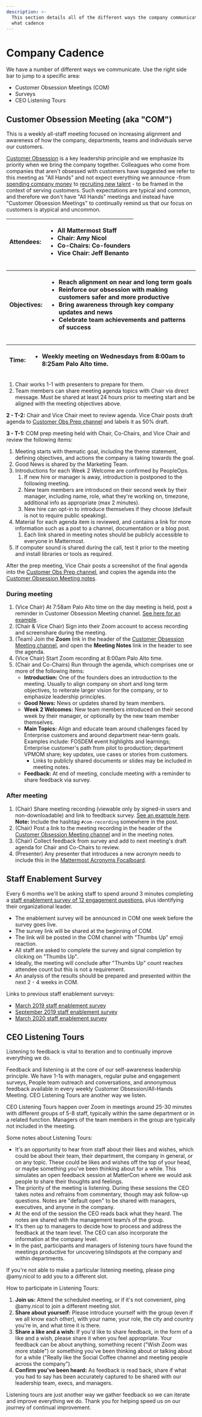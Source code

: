 ```yaml
---
description: >-
  This section details all of the different ways the company communicates and at
  what cadence
---
```


# Company Cadence

We have a number of different ways we communicate. Use the right side bar to jump to a specific area:

* Customer Obsession Meetings \(COM\)
* Surveys
* CEO Listening Tours

## Customer Obsession Meeting \(aka "COM"\)

This is a weekly all-staff meeting focused on increasing alignment and awareness of how the company, departments, teams and individuals serve our customers.

[Customer Obsession](../../company/about-mattermost/#leadership-principles) is a key leadership principle and we emphasize its priority when we bring the company together. Colleagues who come from companies that aren't obsessed with customers have suggested we refer to this meeting as "All Hands" and not expect everything we announce -from [spending company money](../finance/staff-member-expenses/how-to-spend-company-money.md) to [recruiting new talent](https://github.com/mattermost/mattermost-handbook/tree/f99d10d01511c3bad3181698cf7eb1e8891b7060/contributors/join-us/staff-recruiting.md) - to be framed in the context of serving customers. Such expectations are typical and common, and therefore we don't have "All Hands" meetings and instead have "Customer Obsession Meetings" to continually remind us that our focus on customers is atypical and uncommon.

<table>
  <thead>
    <tr>
      <th style="text-align:left">Attendees:</th>
      <th style="text-align:left">
        <ul>
          <li>All Mattermost Staff</li>
          <li>Chair: Amy Nicol</li>
          <li>Co-Chairs: Co-founders</li>
          <li>Vice Chair: Jeff Benanto</li>
        </ul>
      </th>
    </tr>
  </thead>
  <tbody></tbody>
</table>

<table>
  <thead>
    <tr>
      <th style="text-align:left">Objectives:</th>
      <th style="text-align:left">
        <ul>
          <li>Reach alignment on near and long term goals</li>
          <li>Reinforce our obsession with making customers safer and more productive</li>
          <li>Bring awareness through key company updates and news</li>
          <li>Celebrate team achievements and patterns of success</li>
        </ul>
      </th>
    </tr>
  </thead>
  <tbody></tbody>
</table>

<table>
  <thead>
    <tr>
      <th style="text-align:left">Time:</th>
      <th style="text-align:left">
        <ul>
          <li>Weekly meeting on Wednesdays from 8:00am to 8:25am Palo Alto time.</li>
        </ul>
      </th>
    </tr>
  </thead>
  <tbody></tbody>
</table>

1. Chair works 1-1 with presenters to prepare for them.
2. Team members can share  meeting agenda topics with Chair via direct message. Must be shared at least 24 hours prior to meeting start and be aligned with the meeting objectives above.

**2 - T-2:** Chair and Vice Chair meet to review agenda. Vice Chair posts draft agenda to [Customer Obs Prep channel](https://community-release.mattermost.com/private-core/channels/cust-obs-prep) and labels it as 50% draft.

**3 - T-1:** COM prep meeting held with Chair, Co-Chairs, and Vice Chair and review the following items:

1. Meeting starts with thematic goal, including the theme statement, defining objectives, and actions the company is taking towards the goal.
2. Good News is shared by the Marketing Team.
3. Introductions for each Week 2 Welcome are confirmed by PeopleOps.
   1. If new hire or manager is away, introduction is postponed to the following meeting.
   2. New team members are introduced on their second week by their manager, including name, role, what they're working on, timezone, additional info as appropriate \(max 2 minutes\).
   3. New hire can opt-in to introduce themselves if they choose \(default is not to require public speaking\).
4. Material for each agenda item is reviewed, and contains a link for more information such as a post to a channel, documentation or a blog post.
   1. Each link shared in meeting notes should be publicly accessible to everyone in Mattermost.
5. If computer sound is shared during the call, test it prior to the meeting and install libraries or tools as required.

After the prep meeting, Vice Chair posts a screenshot of the final agenda into the [Customer Obs Prep channel](https://community.mattermost.com/private-core/channels/cust-obs-prep), and copies the agenda into the [Customer Obsession Meeting notes](https://docs.google.com/document/d/16F86k0I_ipjhHofm5pP6yA_dWTNvmA4ZBr_z53_087Q/edit).

### During meeting

1. \(Vice Chair\) At 7:58am Palo Alto time on the day meeting is held, post a reminder in Customer Obsession Meeting channel. [See here for an example](https://community-release.mattermost.com/private-core/pl/et6haawrufdo9ysmgd7r56p7xe).
2. \(Chair & Vice Chair\) Sign into their Zoom account to access recording and screenshare during the meeting.
3. \(Team\) Join the **Zoom** link in the header of the [Customer Obsession Meeting channel](https://community.mattermost.com/private-core/channels/cust-obs-meeting), and open the **Meeting Notes** link in the header to see the agenda.
4. \(Vice Chair\) Start Zoom recording at 8:00am Palo Alto time.
5. \(Chair and Co-Chairs\) Run through the agenda, which comprises one or more of the following items:
   * **Introduction:** One of the founders does an introduction to the meeting. Usually to align company on short and long term objectives, to reiterate larger vision for the company, or to emphasize leadership principles.
   * **Good News:** News or updates shared by team members.
   * **Week 2 Welcomes:** New team members introduced on their second week by their manager, or optionally by the new team member themselves.
   * **Main Topics:** Align and educate team around challenges faced by Enterprise customers and around department near-term goals. Examples include: FOSDEM event highlights and learnings; Enterprise customer's path from pilot to production; department VPMOM share; key updates, use cases or stories from customers.
     * Links to publicly shared documents or slides may be included in meeting notes.
   * **Feedback:** At end of meeting, conclude meeting with a reminder to share feedback via survey.

### After meeting

1. \(Chair\) Share meeting recording \(viewable only by signed-in users and non-downloadable\) and link to feedback survey. [See an example here](https://community.mattermost.com/private-core/pl/nai7nsr61jnbzd67kg37853ybc). **Note:** Include the hashtag `#com-recording` somewhere in the post.
2. \(Chair\) Post a link to the meeting recording in the header of the [Customer Obsession Meeting channel](https://community.mattermost.com/private-core/channels/cust-obs-meeting) and in the meeting notes.
3. \(Chair\) Collect feedback from survey and add to next meeting's draft agenda for Chair and Co-Chairs to review.
4. \(Presenter\) Any presenter that introduces a new acronym needs to include this in the [Mattermost Acronyms Focalboard](https://community.mattermost.com/boards/workspace/orw8z8yajpd9fgxtuijq31eqkh/bemqt6wf847fsdjoeobkor8ucye/vu8rm3mniwp8jbmtr6xkxpwor8r).

## Staff Enablement Survey

Every 6 months we'll be asking staff to spend around 3 minutes completing a [staff enablement survey of 12 engagement questions](https://handbook.mattermost.com/operations/workplace/people/hr-cadences#staff-enablement-survey), plus identifying their organizational leader.

* The enablement survey will be announced in COM one week before the survey goes live.
* The survey link will be shared at the beginning of COM.
* The link will be posted in the COM channel with "Thumbs Up" emoji reaction.
* All staff are asked to complete the survey and signal completion by clicking on "Thumbs Up".
* Ideally, the meeting will conclude after "Thumbs Up" count reaches attendee count but this is not a requirement.
* An analysis of the results should be prepared and presented within the next 2 - 4 weeks in COM.

Links to previous staff enablement surveys:

* [March 2019 staff enablement survey](https://docs.google.com/presentation/d/1bkUQOCvJyYX-695gpZI7SJal14AWefFx5fJQxTOJKlI/edit#slide=id.g730cbfe72a_0_393)
* [September 2019 staff enablement survey](https://docs.google.com/presentation/d/1qArPEreSsI3cuSoW0GWdr02L_nIe_-OyCR0_sI2-0Qc/edit#slide=id.p)
* [March 2020 staff enablement survey](https://docs.google.com/presentation/d/1bkUQOCvJyYX-695gpZI7SJal14AWefFx5fJQxTOJKlI/edit#slide=id.g730cbfe72a_0_9)

## CEO Listening Tours

Listening to feedback is vital to iteration and to continually improve everything we do.

Feedback and listening is at the core of our self-awareness leadership principle. We have 1-1s with managers, regular pulse and engagement surveys, People team outreach and conversations, and annonymous feedback available in every weekly Customer Obsession/All-Hands Meeting. CEO Listening Tours are another way we listen.

CEO Listening Tours happen over Zoom in meetings around 25-30 minutes with different groups of 5-8 staff, typically within the same department or in a related function. Managers of the team members in the group are typically not included in the meeting.

Some notes about Listening Tours:

* It's an opportunity to hear from staff about their likes and wishes, which could be about their team, their department, the company in general, or on any topic. These could be likes and wishes off the top of your head, or maybe something you've been thinking about for a while. This simulates an open feedback session at MatterCon where we would ask people to share their thoughts and feelings.
* The priority of the meeting is listening. During these sessions the CEO takes notes and refrains from commentary, though may ask follow-up questions. Notes are "default open" to be shared with managers, executives, and anyone in the company.
* At the end of the session the CEO reads back what they heard. The notes are shared with the management team/s of the group.
* It's then up to managers to decide how to process and address the feedback at the team level. The CEO can also incorporate the information at the company level.
* In the past, participants and managers of listening tours have found the meetings productive for uncovering blindspots at the company and within departments.

If you're not able to make a particular listening meeting, please ping @amy.nicol to add you to a different slot.

How to participate in Listening Tours:

1. **Join us:** Attend the scheduled meeting, or if it's not convenient, ping @amy.nicol to join a different meeting slot.
2. **Share about yourself:** Please introduce yourself with the group \(even if we all know each other\), with your name, your role, the city and country you're in, and what time it is there.
3. **Share a like and a wish:** If you'd like to share feedback, in the form of a like and a wish, please share it when you feel appropriate. Your feedback can be about anything, something recent \("Wish Zoom was more stable"\) or something you've been thinking about or talking about for a while \("Really like the Social Coffee channel and meeting people across the company"\).
4. **Confirm you've been heard:** As feedback is read back, share if what you had to say has been accurately captured to be shared with our leadership team, execs, and managers.

Listening tours are just another way we gather feedback so we can iterate and improve everything we do. Thank you for helping speed us on our journey of continual improvement.
